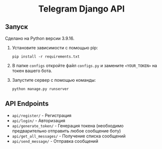 <h1 align="center">Telegram Django API</h1>

## Запуск

Сделано на Python версии 3.9.16.
1. Установите зависимости с помощью pip:

    ```
    pip install -r requirements.txt
    ```

2. В папке `configs` откройте файл `configs.py` и замените `<YOUR_TOKEN>` на токен вашего бота.

3. Запустите сервер с помощью команды:

    ```
    python manage.py runserver
    ```

## API Endpoints

- `api/register/` - Регистрация
- `api/login/` - Авторизация
- `api/generate_token/` - Генерация токена (необходимо предварительно отправить любое сообщение боту)
- `api/get_all_messages/` - Получение списка сообщений
- `api/send_message/` - Отправка сообщений
